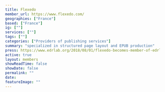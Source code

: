 ```yaml
---
title: Flexedo
member_url: https://www.flexedo.com/
geographies: ["France"]
based: ["France"]
ig: [""] 
services: [""] 
tags: [""]
categories: ["Providers of publishing services"]
summary: "specialized in structured page layout and EPUB production"
press: https://www.edrlab.org/2018/08/01/flexedo-becomes-member-of-edrlab/
active: true
layout: members
showReadTime: false
showDate: false
permalink: ""
date: 
featureImage: ""
---
```

